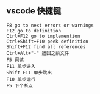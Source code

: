 ## vscode 快捷键

    F8 go to next errors or warnings
    F12 go to definition
    Ctrl+F12 go to implemention
    Ctrl+Shift+F10 peek definition
    Shift+F12 find all references
    Ctrl+Alt+"-" 返回之前文件
    F5 调试
    F11 单步进入
    Shift F11 单步跳出
    F10 单步运行
    F5 下个断点